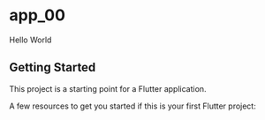 # app_00

Hello World

## Getting Started

This project is a starting point for a Flutter application.

A few resources to get you started if this is your first Flutter project:
